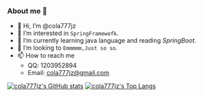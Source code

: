 ### About me 💞️

- 👋 Hi, I’m @cola777jz
- 👀 I’m interested in `SpringFramewofk`.
- 🌱 I’m currently learning java language and reading *SpringBoot*.
- 💞️ I’m looking to `Emmmmm,Just so so`.
- 📫 How to reach me
    - QQ: 1203952894
    - Email: cola777jz@gmail.com

[![cola777jz's GitHub stats](https://github-readme-stats.vercel.app/api?username=cola777jz&cache_seconds=7200&show_icons=true&include_all_commits=true&count_private=true)](https://github.com/cola777jz)
[![cola777jz's Top Langs](https://github-readme-stats.vercel.app/api/top-langs/?username=cola777jz&layout=compact)]((https://github.com/cola777jz))

<!---
cola777jz/cola777jz is a ✨ special ✨ repository because its `README.md` (this file) appears on your GitHub profile.
You can click the Preview link to take a look at your changes.
--->
